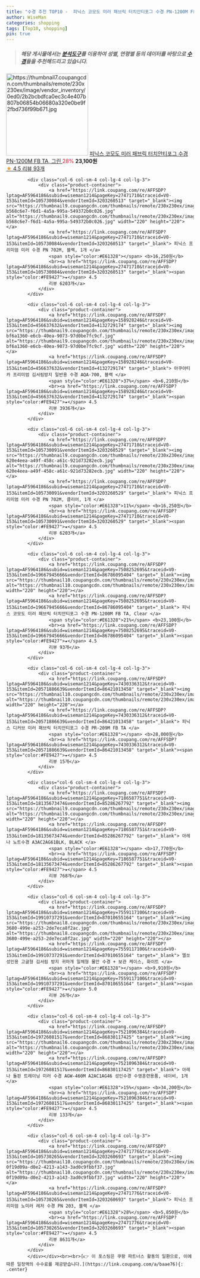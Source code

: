 ```yaml
---
title: "수경 추천 TOP10 -  피닉스 코모도 미러 패브릭 터치안티포그 수경 PN-1200M FB TA, 그린 "
author: WiseMan
categories: shopping
tags: [Top10, shopping]
pin: true
---
```


> ##### 해당 게시물에서는 [**분석도구**](https://itemscout.io/)를 이용하여 **성별**, **연령별** 등의 데이터를 바탕으로 [**수경**](https://link.coupang.com/a/baae76)들을 추천해드리고 있습니다.
<div class="container"><div class="row">
            <div class="col-6 col-sm-4 col-lg-4 col-lg-3">
                <div class="product-container">
                    <a href="https://link.coupang.com/re/AFFSDP?lptag=AF5964186&subid=wiseman1214&pageKey=7508252695&traceid=V0-153&itemId=19671127941&vendorItemId=87089719691" target="_blank"><img src="https://thumbnail7.coupangcdn.com/thumbnails/remote/230x230ex/image/vendor_inventory/0ed0/2b2bcbdfca0ec3c4e407b807b06854b06680a320e0be9f2fbd736f99b671.jpg" alt="https://thumbnail7.coupangcdn.com/thumbnails/remote/230x230ex/image/vendor_inventory/0ed0/2b2bcbdfca0ec3c4e407b807b06854b06680a320e0be9f2fbd736f99b671.jpg" width="220" height="220"></a>
                    <a href="https://link.coupang.com/re/AFFSDP?lptag=AF5964186&subid=wiseman1214&pageKey=7508252695&traceid=V0-153&itemId=19671127941&vendorItemId=87089719691" target="_blank"> 피닉스 코모도 미러 패브릭 터치안티포그 수경 PN-1200M FB TA, 그린 </a>
                    <span style="color:#E61328">28%</span> <b>23,100원</b>
                    <br><a href="https://link.coupang.com/re/AFFSDP?lptag=AF5964186&subid=wiseman1214&pageKey=7508252695&traceid=V0-153&itemId=19671127941&vendorItemId=87089719691" target="_blank"><span style="color:#FE9427">★</span> 4.5
                    리뷰 93개</a>
                </div>
            </div>
            
            <div class="col-6 col-sm-4 col-lg-4 col-lg-3">
                <div class="product-container">
                    <a href="https://link.coupang.com/re/AFFSDP?lptag=AF5964186&subid=wiseman1214&pageKey=27471710&traceid=V0-153&itemId=105730084&vendorItemId=3203260513" target="_blank"><img src="https://thumbnail9.coupangcdn.com/thumbnails/remote/230x230ex/image/retail/images/108406060288920-b568c6e7-f6d1-4a5a-995a-549372b0c026.jpg" alt="https://thumbnail9.coupangcdn.com/thumbnails/remote/230x230ex/image/retail/images/108406060288920-b568c6e7-f6d1-4a5a-995a-549372b0c026.jpg" width="220" height="220"></a>
                    <a href="https://link.coupang.com/re/AFFSDP?lptag=AF5964186&subid=wiseman1214&pageKey=27471710&traceid=V0-153&itemId=105730084&vendorItemId=3203260513" target="_blank"> 피닉스 프리미엄 미러 수경 PN 702M, 블랙, 1개 </a>
                    <span style="color:#E61328"></span> <b>16,250원</b>
                    <br><a href="https://link.coupang.com/re/AFFSDP?lptag=AF5964186&subid=wiseman1214&pageKey=27471710&traceid=V0-153&itemId=105730084&vendorItemId=3203260513" target="_blank"><span style="color:#FE9427">★</span> 4.5
                    리뷰 6203개</a>
                </div>
            </div>
            
            <div class="col-6 col-sm-4 col-lg-4 col-lg-3">
                <div class="product-container">
                    <a href="https://link.coupang.com/re/AFFSDP?lptag=AF5964186&subid=wiseman1214&pageKey=158928246&traceid=V0-153&itemId=456637632&vendorItemId=4132729174" target="_blank"><img src="https://thumbnail9.coupangcdn.com/thumbnails/remote/230x230ex/image/retail/images/286017749130717-bf6a1360-e6cb-40ea-9073-97d0be7fc9cf.jpg" alt="https://thumbnail9.coupangcdn.com/thumbnails/remote/230x230ex/image/retail/images/286017749130717-bf6a1360-e6cb-40ea-9073-97d0be7fc9cf.jpg" width="220" height="220"></a>
                    <a href="https://link.coupang.com/re/AFFSDP?lptag=AF5964186&subid=wiseman1214&pageKey=158928246&traceid=V0-153&itemId=456637632&vendorItemId=4132729174" target="_blank"> 아쿠아티카 프리미엄 김서림방지 일반용 수경 AQA-700, 블랙 </a>
                    <span style="color:#E61328">37%</span> <b>6,210원</b>
                    <br><a href="https://link.coupang.com/re/AFFSDP?lptag=AF5964186&subid=wiseman1214&pageKey=158928246&traceid=V0-153&itemId=456637632&vendorItemId=4132729174" target="_blank"><span style="color:#FE9427">★</span> 4.5
                    리뷰 3936개</a>
                </div>
            </div>
            
            <div class="col-6 col-sm-4 col-lg-4 col-lg-3">
                <div class="product-container">
                    <a href="https://link.coupang.com/re/AFFSDP?lptag=AF5964186&subid=wiseman1214&pageKey=27471710&traceid=V0-153&itemId=105730091&vendorItemId=3203260529" target="_blank"><img src="https://thumbnail9.coupangcdn.com/thumbnails/remote/230x230ex/image/retail/images/112653564704422-620e4eea-a49f-458c-a61c-921d73282ecb.jpg" alt="https://thumbnail9.coupangcdn.com/thumbnails/remote/230x230ex/image/retail/images/112653564704422-620e4eea-a49f-458c-a61c-921d73282ecb.jpg" width="220" height="220"></a>
                    <a href="https://link.coupang.com/re/AFFSDP?lptag=AF5964186&subid=wiseman1214&pageKey=27471710&traceid=V0-153&itemId=105730091&vendorItemId=3203260529" target="_blank"> 피닉스 프리미엄 미러 수경 PN 702M, 클리어, 1개 </a>
                    <span style="color:#E61328">11%</span> <b>16,250원</b>
                    <br><a href="https://link.coupang.com/re/AFFSDP?lptag=AF5964186&subid=wiseman1214&pageKey=27471710&traceid=V0-153&itemId=105730091&vendorItemId=3203260529" target="_blank"><span style="color:#FE9427">★</span> 4.5
                    리뷰 6203개</a>
                </div>
            </div>
            
            <div class="col-6 col-sm-4 col-lg-4 col-lg-3">
                <div class="product-container">
                    <a href="https://link.coupang.com/re/AFFSDP?lptag=AF5964186&subid=wiseman1214&pageKey=7508252695&traceid=V0-153&itemId=19667945666&vendorItemId=86786095404" target="_blank"><img src="https://thumbnail10.coupangcdn.com/thumbnails/remote/230x230ex/image/vendor_inventory/48c7/d3893be6643fd4c2962dc9f756bc38a98f26c0361cb0956257ebec260767.jpg" alt="https://thumbnail10.coupangcdn.com/thumbnails/remote/230x230ex/image/vendor_inventory/48c7/d3893be6643fd4c2962dc9f756bc38a98f26c0361cb0956257ebec260767.jpg" width="220" height="220"></a>
                    <a href="https://link.coupang.com/re/AFFSDP?lptag=AF5964186&subid=wiseman1214&pageKey=7508252695&traceid=V0-153&itemId=19667945666&vendorItemId=86786095404" target="_blank"> 피닉스 코모도 미러 패브릭 터치안티포그 수경 PN-1200M FB TA, Clear </a>
                    <span style="color:#E61328">21%</span> <b>23,100원</b>
                    <br><a href="https://link.coupang.com/re/AFFSDP?lptag=AF5964186&subid=wiseman1214&pageKey=7508252695&traceid=V0-153&itemId=19667945666&vendorItemId=86786095404" target="_blank"><span style="color:#FE9427">★</span> 4.5
                    리뷰 93개</a>
                </div>
            </div>
            
            <div class="col-6 col-sm-4 col-lg-4 col-lg-3">
                <div class="product-container">
                    <a href="https://link.coupang.com/re/AFFSDP?lptag=AF5964186&subid=wiseman1214&pageKey=7430336312&traceid=V0-153&itemId=20571886639&vendorItemId=86421013458" target="_blank"><img src="https://thumbnail10.coupangcdn.com/thumbnails/remote/230x230ex/image/vendor_inventory/ed69/55e8a3f79709ff9775e6c6530e65a26da7999ed43bb3e947c19275b7a361.jpg" alt="https://thumbnail10.coupangcdn.com/thumbnails/remote/230x230ex/image/vendor_inventory/ed69/55e8a3f79709ff9775e6c6530e65a26da7999ed43bb3e947c19275b7a361.jpg" width="220" height="220"></a>
                    <a href="https://link.coupang.com/re/AFFSDP?lptag=AF5964186&subid=wiseman1214&pageKey=7430336312&traceid=V0-153&itemId=20571886639&vendorItemId=86421013458" target="_blank"> 피닉스 디커브 미러 패브릭 터치안티포그 수경 PR-209M FB TA </a>
                    <span style="color:#E61328"></span> <b>28,000원</b>
                    <br><a href="https://link.coupang.com/re/AFFSDP?lptag=AF5964186&subid=wiseman1214&pageKey=7430336312&traceid=V0-153&itemId=20571886639&vendorItemId=86421013458" target="_blank"><span style="color:#FE9427">★</span> 4.5
                    리뷰 15개</a>
                </div>
            </div>
            
            <div class="col-6 col-sm-4 col-lg-4 col-lg-3">
                <div class="product-container">
                    <a href="https://link.coupang.com/re/AFFSDP?lptag=AF5964186&subid=wiseman1214&pageKey=7186587751&traceid=V0-153&itemId=18135673474&vendorItemId=85286267792" target="_blank"><img src="https://thumbnail9.coupangcdn.com/thumbnails/remote/230x230ex/image/rs_quotation_api/o9ivvhhh/5d310d35ecde4800a18e344452f89fc7.jpg" alt="https://thumbnail9.coupangcdn.com/thumbnails/remote/230x230ex/image/rs_quotation_api/o9ivvhhh/5d310d35ecde4800a18e344452f89fc7.jpg" width="220" height="220"></a>
                    <a href="https://link.coupang.com/re/AFFSDP?lptag=AF5964186&subid=wiseman1214&pageKey=7186587751&traceid=V0-153&itemId=18135673474&vendorItemId=85286267792" target="_blank"> 아레나 노트수경 A3AC2AG61BLK, BLACK </a>
                    <span style="color:#E61328"></span> <b>17,770원</b>
                    <br><a href="https://link.coupang.com/re/AFFSDP?lptag=AF5964186&subid=wiseman1214&pageKey=7186587751&traceid=V0-153&itemId=18135673474&vendorItemId=85286267792" target="_blank"><span style="color:#FE9427">★</span> 4.5
                    리뷰 768개</a>
                </div>
            </div>
            
            <div class="col-6 col-sm-4 col-lg-4 col-lg-3">
                <div class="product-container">
                    <a href="https://link.coupang.com/re/AFFSDP?lptag=AF5964186&subid=wiseman1214&pageKey=7559117100&traceid=V0-153&itemId=19910737291&vendorItemId=87010655164" target="_blank"><img src="https://thumbnail8.coupangcdn.com/thumbnails/remote/230x230ex/image/retail/images/2023/08/23/13/5/177a0e56-3680-499e-a253-2de7eca8f2ac.jpg" alt="https://thumbnail8.coupangcdn.com/thumbnails/remote/230x230ex/image/retail/images/2023/08/23/13/5/177a0e56-3680-499e-a253-2de7eca8f2ac.jpg" width="220" height="220"></a>
                    <a href="https://link.coupang.com/re/AFFSDP?lptag=AF5964186&subid=wiseman1214&pageKey=7559117100&traceid=V0-153&itemId=19910737291&vendorItemId=87010655164" target="_blank"> 엘쏘 성인용 고글형 김서림 방지 귀마개 일체형 물안 수경 + 보관 케이스, 화이트 </a>
                    <span style="color:#E61328"></span> <b>9,910원</b>
                    <br><a href="https://link.coupang.com/re/AFFSDP?lptag=AF5964186&subid=wiseman1214&pageKey=7559117100&traceid=V0-153&itemId=19910737291&vendorItemId=87010655164" target="_blank"><span style="color:#FE9427">★</span> 5.0
                    리뷰 26개</a>
                </div>
            </div>
            
            <div class="col-6 col-sm-4 col-lg-4 col-lg-3">
                <div class="product-container">
                    <a href="https://link.coupang.com/re/AFFSDP?lptag=AF5964186&subid=wiseman1214&pageKey=7521096384&traceid=V0-153&itemId=19726081517&vendorItemId=86830117425" target="_blank"><img src="https://thumbnail6.coupangcdn.com/thumbnails/remote/230x230ex/image/vendor_inventory/eb9e/1125bbe5c9569989616935157c8d5e27a886869c787813705a59a88ec2c9.jpg" alt="https://thumbnail6.coupangcdn.com/thumbnails/remote/230x230ex/image/vendor_inventory/eb9e/1125bbe5c9569989616935157c8d5e27a886869c787813705a59a88ec2c9.jpg" width="220" height="220"></a>
                    <a href="https://link.coupang.com/re/AFFSDP?lptag=AF5964186&subid=wiseman1214&pageKey=7521096384&traceid=V0-153&itemId=19726081517&vendorItemId=86830117425" target="_blank"> 아레나 돌핀 트레이닝 미러 수경 AGW-460M A2AC1AG46 성인수경 수영훈련용품, 네이비, 1개 </a>
                    <span style="color:#E61328">15%</span> <b>34,200원</b>
                    <br><a href="https://link.coupang.com/re/AFFSDP?lptag=AF5964186&subid=wiseman1214&pageKey=7521096384&traceid=V0-153&itemId=19726081517&vendorItemId=86830117425" target="_blank"><span style="color:#FE9427">★</span> 4.5
                    리뷰 133개</a>
                </div>
            </div>
            
            <div class="col-6 col-sm-4 col-lg-4 col-lg-3">
                <div class="product-container">
                    <a href="https://link.coupang.com/re/AFFSDP?lptag=AF5964186&subid=wiseman1214&pageKey=27471776&traceid=V0-153&itemId=105730265&vendorItemId=3203260693" target="_blank"><img src="https://thumbnail10.coupangcdn.com/thumbnails/remote/230x230ex/image/retail/images/97350347042576-0f19d09a-d0e2-4213-a143-3ad0c9fbbf37.jpg" alt="https://thumbnail10.coupangcdn.com/thumbnails/remote/230x230ex/image/retail/images/97350347042576-0f19d09a-d0e2-4213-a143-3ad0c9fbbf37.jpg" width="220" height="220"></a>
                    <a href="https://link.coupang.com/re/AFFSDP?lptag=AF5964186&subid=wiseman1214&pageKey=27471776&traceid=V0-153&itemId=105730265&vendorItemId=3203260693" target="_blank"> 피닉스 프리미엄 노미러 레저 수경 PN 203, 블랙 </a>
                    <span style="color:#E61328">28%</span> <b>5,850원</b>
                    <br><a href="https://link.coupang.com/re/AFFSDP?lptag=AF5964186&subid=wiseman1214&pageKey=27471776&traceid=V0-153&itemId=105730265&vendorItemId=3203260693" target="_blank"><span style="color:#FE9427">★</span> 4.5
                    리뷰 8631개</a>
                </div>
            </div>
            </div></div><br><br>[👉 이 포스팅은 쿠팡 파트너스 활동의 일환으로, 이에 따른 일정액의 수수료를 제공받습니다.](https://link.coupang.com/a/baae76){: .center}
